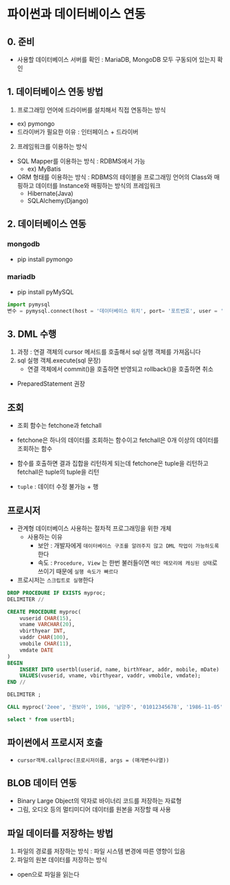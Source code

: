 # 파이썬과 데이터베이스 연동
## 0. 준비 
- 사용할 데이터베이스 서버를 확인 : MariaDB, MongoDB 모두 구동되어 있는지 확인 

## 1. 데이터베이스 연동 방법
1) 프로그래밍 언어에 드라이버를 설치해서 직접 연동하는 방식
- ex) pymongo 
- 드라이버가 필요한 이유 : 인터페이스 + 드라이버 

2) 프레임워크를 이용하는 방식
- SQL Mapper를 이용하는 방식 : RDBMS에서 가능
    - ex) MyBatis 
- ORM 형태를 이용하는 방식 : RDBMS의 테이블을 프로그래밍 언어의 Class와 매핑하고 데이터를 Instance와 매핑하는 방식의 프레임워크 
    - Hibernate(Java)
    - SQLAlchemy(Django)

## 2. 데이터베이스 연동 
### mongodb 
- pip install pymongo

### mariadb 
- pip install pyMySQL

```python
import pymysql
변수 = pymysql.connect(host = '데이터베이스 위치', port= '포트번호', user = '계정', passwd= '비밀번호', db = '데이터베이스이름', charset = '인코딩방식')
```

## 3. DML 수행
1. 과정 : 연결 객체의 cursor 메서드를 호출해서 sql 실행 객체를 가져옵니다
2. sql 실행 객체.execute(sql 문장)
   - 연결 객체에서 commit()을 호출하면 반영되고 rollback()을 호출하면 취소 

- PreparedStatement 권장 

## 조회 
- 조회 함수는 fetchone과 fetchall
- fetchone은 하나의 데이터를 조회하는 함수이고 fetchall은 0개 이상의 데이터를 조회하는 함수
- 함수를 호출하면 결과 집합을 리턴하게 되는데 fetchone은 tuple을 리턴하고 fetchall은 tuple의 tuple을 리턴 


- `tuple` : 데이터 수정 불가능 + 행 

## 프로시저
- 관계형 데이터베이스 사용하는 절차적 프로그래밍을 위한 개체
  - 사용하는 이유 
    - 보안 : 개발자에게 `데이터베이스 구조를 알려주지 않고 DML 작업이 가능하도록` 한다 
    - 속도 : `Procedure, View` 는 한번 불러들이면 `메인 메모리에 캐싱된 상태`로 쓰이기 때문에 `실행 속도가 빠르다`
- 프로시저는 `스크립트로 실행`한다

```sql
DROP PROCEDURE IF EXISTS myproc;
DELIMITER //

CREATE PROCEDURE myproc(
	vuserid CHAR(15), 
	vname VARCHAR(20), 
	vbirthyear INT,
	vaddr CHAR(100),
	vmobile CHAR(11),
	vmdate DATE
)
BEGIN
	INSERT INTO usertbl(userid, name, birthYear, addr, mobile, mDate)
	VALUES(vuserid, vname, vbirthyear, vaddr, vmobile, vmdate);
END //

DELIMITER ;

CALL myproc('2eee', '권보아', 1986, '남양주', '01012345678', '1986-11-05');

select * from usertbl;
```

## 파이썬에서 프로시저 호출
  - `cursor객체.callproc(프로시저이름, args = (매개변수나열))`

## BLOB 데이터 연동
- Binary Large Object의 약자로 바이너리 코드를 저장하는 자료형 
- 그림, 오디오 등의 멀티미디어 데이터를 원본을 저장할 때 사용 

## 파일 데이터를 저장하는 방법
1. 파일의 경로를 저장하는 방식 : 파일 시스템 변경에 따른 영향이 있음
2. 파일의 원본 데이터를 저장하는 방식 
- open으로 파일을 읽는다 